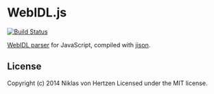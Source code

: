 # WebIDL.js

[![Build Status](https://travis-ci.org/niklasvh/webidl.js.png)](https://travis-ci.org/niklasvh/webidl.js)

[WebIDL parser](http://www.w3.org/TR/WebIDL/) for JavaScript, compiled with [jison](http://zaach.github.io/jison/).

## License
Copyright (c) 2014 Niklas von Hertzen
Licensed under the MIT license.
